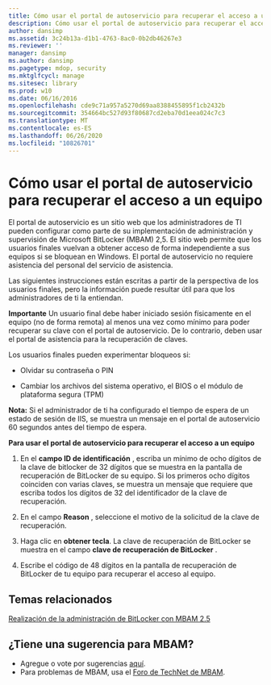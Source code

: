 ```yaml
---
title: Cómo usar el portal de autoservicio para recuperar el acceso a un equipo
description: Cómo usar el portal de autoservicio para recuperar el acceso a un equipo
author: dansimp
ms.assetid: 3c24b13a-d1b1-4763-8ac0-0b2db46267e3
ms.reviewer: ''
manager: dansimp
ms.author: dansimp
ms.pagetype: mdop, security
ms.mktglfcycl: manage
ms.sitesec: library
ms.prod: w10
ms.date: 06/16/2016
ms.openlocfilehash: cde9c71a957a5270d69aa8388455895f1cb2432b
ms.sourcegitcommit: 354664bc527d93f80687cd2eba70d1eea024c7c3
ms.translationtype: MT
ms.contentlocale: es-ES
ms.lasthandoff: 06/26/2020
ms.locfileid: "10826701"
---
```

# Cómo usar el portal de autoservicio para recuperar el acceso a un equipo


El portal de autoservicio es un sitio web que los administradores de TI pueden configurar como parte de su implementación de administración y supervisión de Microsoft BitLocker (MBAM) 2,5. El sitio web permite que los usuarios finales vuelvan a obtener acceso de forma independiente a sus equipos si se bloquean en Windows. El portal de autoservicio no requiere asistencia del personal del servicio de asistencia.

Las siguientes instrucciones están escritas a partir de la perspectiva de los usuarios finales, pero la información puede resultar útil para que los administradores de ti la entiendan.

**Importante**  Un usuario final debe haber iniciado sesión físicamente en el equipo (no de forma remota) al menos una vez como mínimo para poder recuperar su clave con el portal de autoservicio. De lo contrario, deben usar el portal de asistencia para la recuperación de claves.

 

Los usuarios finales pueden experimentar bloqueos si:

-   Olvidar su contraseña o PIN

-   Cambiar los archivos del sistema operativo, el BIOS o el módulo de plataforma segura (TPM)

**Nota:**  Si el administrador de ti ha configurado el tiempo de espera de un estado de sesión de IIS, se muestra un mensaje en el portal de autoservicio 60 segundos antes del tiempo de espera.

 

**Para usar el portal de autoservicio para recuperar el acceso a un equipo**

1.  En el **campo ID de identificación** , escriba un mínimo de ocho dígitos de la clave de bitlocker de 32 dígitos que se muestra en la pantalla de recuperación de BitLocker de su equipo. Si los primeros ocho dígitos coinciden con varias claves, se muestra un mensaje que requiere que escriba todos los dígitos de 32 del identificador de la clave de recuperación.

2.  En el campo **Reason** , seleccione el motivo de la solicitud de la clave de recuperación.

3.  Haga clic en **obtener tecla**. La clave de recuperación de BitLocker se muestra en el campo **clave de recuperación de BitLocker** .

4.  Escribe el código de 48 dígitos en la pantalla de recuperación de BitLocker de tu equipo para recuperar el acceso al equipo.



## Temas relacionados


[Realización de la administración de BitLocker con MBAM 2.5](performing-bitlocker-management-with-mbam-25.md)

 
## ¿Tiene una sugerencia para MBAM?
- Agregue o vote por sugerencias [aquí](http://mbam.uservoice.com/forums/268571-microsoft-bitlocker-administration-and-monitoring). 
- Para problemas de MBAM, usa el [Foro de TechNet de MBAM](https://social.technet.microsoft.com/Forums/home?forum=mdopmbam).
 





